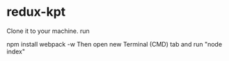 # redux-kpt
Clone it to your machine. run

npm install
webpack -w
Then open new Terminal (CMD) tab and run "node index"
